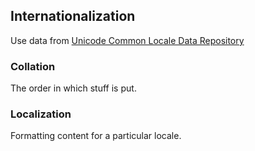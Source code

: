 ## Internationalization
Use data from [Unicode Common Locale Data Repository](http://cldr.unicode.org/)

### Collation
The order in which stuff is put.

### Localization
Formatting content for a particular locale.
